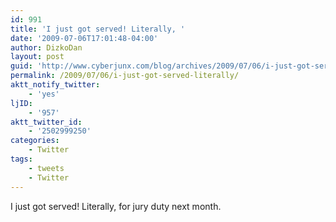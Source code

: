 ```yaml
---
id: 991
title: 'I just got served! Literally, '
date: '2009-07-06T17:01:48-04:00'
author: DizkoDan
layout: post
guid: 'http://www.cyberjunx.com/blog/archives/2009/07/06/i-just-got-served-literally/'
permalink: /2009/07/06/i-just-got-served-literally/
aktt_notify_twitter:
    - 'yes'
ljID:
    - '957'
aktt_twitter_id:
    - '2502999250'
categories:
    - Twitter
tags:
    - tweets
    - Twitter
---
```


I just got served! Literally, for jury duty next month.